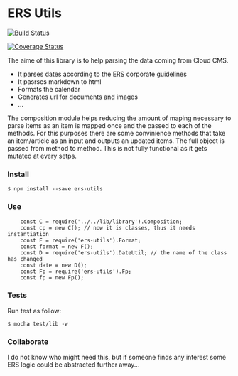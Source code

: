 # ERS Utils

[![Build Status](https://travis-ci.org/EuropeanRespiratorySociety/ers-utils.svg?branch=master)](https://travis-ci.org/EuropeanRespiratorySociety/ers-utils)

[![Coverage Status](https://coveralls.io/repos/github/EuropeanRespiratorySociety/ers-utils/badge.svg?branch=master)](https://coveralls.io/github/EuropeanRespiratorySociety/ers-utils?branch=master)

The aime of this library is to help parsing the data coming from Cloud CMS.

* It parses dates according to the ERS corporate guidelines
* It pasrses markdown to html
* Formats the calendar
* Generates url for documents and images
* ...

The composition module helps reducing the amount of maping necessary to parse items as an item is mapped once and the passed to each of the methods. For this purposes there are some convinience methods that take an item/article as an input and outputs an updated items. The full object is passed from method to method.
This is not fully functional as it gets mutated at every setps.

### Install

`$ npm install --save ers-utils`

### Use

```
    const C = require('../../lib/library').Composition;
    const cp = new C(); // now it is classes, thus it needs instantiation
    const F = require('ers-utils').Format;
    const format = new F();
    const D = require('ers-utils').DateUtil; // the name of the class has changed
    const date = new D();
    const Fp = require('ers-utils').Fp;
    const fp = new Fp();
```

### Tests

Run test as follow:

`$ mocha test/lib -w`

### Collaborate 
I do not know who might need this, but if someone finds any interest some ERS logic could be abstracted further away...

